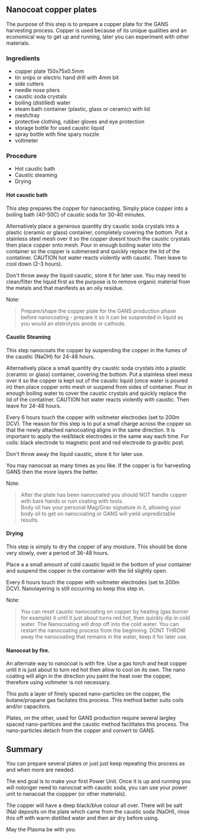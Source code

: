 ## Nanocoat copper plates

The purpose of this step is to prepare a copper plate for the GANS harvesting process.  Copper is used because of its unique qualities and an economical way to get up and running, later you can experiment with other materials.

### Ingredients
  - copper plate 150x75x0.5mm
  - tin snips or electric hand drill with 4mm bit
  - side cutters
  - needle nose pliers
  - caustic soda crystals
  - boiling (distilled) water
  - steam bath container (plastic, glass or ceramic) with lid
  - mesh/tray
  - protective clothing, rubber gloves and eye protection
  - storage bottle for used caustic liquid
  - spray bottle with fine spary nozzle
  - voltmeter

### Procedure
* Hot caustic bath
* Caustic steaming
* Drying

#### Hot caustic bath
This step prepares the copper for nanocaoting.  Simply place copper into a boiling bath (40-50C) of caustic soda for 30-40 minutes.

Alternatively place a generous quantity dry caustic soda crystals into a plastic (ceramic or glass) container, completely covering the bottom.  Put a stainless steel mesh over it so the copper doesnt touch the caustic crystals then place copper onto mesh. Pour in enough boiling water into the container so the copper is submersed and quickly replace the lid of the contatiner.  CAUTION hot water reacts violently with caustic.  Then leave to cool down (2-3 hours).

Don't throw away the liquid caustic, store it for later use.  You may need to clean/filter the liquid first as the purpose is to remove organic material from the metals and that manifests as an oily residue.

Note: 
> Prepare/shape the copper plate for the GANS production phase before nanocoating - prepare it so it can be suspended in liquid as you would an eletrolysis anode or cathode.

#### Caustic Steaming
This step nanocoats the copper by suspending the copper in the fumes of the caustic (NaOH) for 24-48 hours.

Alternatively place a small quantity dry caustic soda crystals into a plastic (ceramic or glass) container, covering the bottom.  Put a stainless steel mess over it so the copper is kept out of the caustic liquid (once water is poured in) then place copper onto mesh or suspend from sides of container.  Pour in enough boiling water to cover the caustic crystals and quickly replace the lid of the contatiner.  CAUTION hot water reacts violently with caustic.  Then leave for 24-48 hours.

Every 6 hours touch the copper with voltmeter electrodes (set to 200m DCV).  The reason for this step is to put a small charge across the copper so that the newly attached nanocoating aligns in the same direction. It is important to apply the red/black electrodes in the same way each time.  For coils: black electrode to magnetic post and red electrode to gravitic post.

Don't throw away the liquid caustic, store it for later use.

You may nanocoat as many times as you like.  If the copper is for harvesting GANS then the more layers the better.

Note: 
> After the plate has been nanocoated you should NOT handle copper with bare hands or ruin coating with tools.  
> Body oil has your personal Mag/Grav signature in it, allowing your body oil to get on nanocoating or GANS will yield unpredictable results.

#### Drying
This step is simply to dry the copper of any moisture.  This should be done very slowly, over a period of 36-48 hours. 

Place a a small amount of cold caustic liquid in the bottom of your container and suspend the copper in the container with the lid slightly open.

Every 6 hours touch the copper with voltmeter electrodes (set to 200m DCV).  Nanolayering is still occurring so keep this step in.

Note: 
> You can reset caustic nanocoating on copper by heating (gas burner for example) it until it just about turns red hot, then quickly dip in cold water.  The Nanocoating will drop off into the cold water.  You can restart the nanocoating process from the beginning.  DONT THROW away the nanocoating that remains in the water, keep it for later use.

#### Nanocoat by fire.

An alternate way to nanocoat is with fire.  Use a gas torch and heat copper until it is just about to turn red hot then allow to cool on its own.  The nano coating will align in the direction you paint the heat over the copper, therefore using voltmeter is not necessary.

This puts a layer of finely spaced nano-particles on the copper, the butane/propane gas facilates this process.  This method better suits coils and/or capacitors.  

Plates, on the other, used for GANS production require several largley spaced nano-partilces and the caustic method facilitates this process.  The nano-particles detach from the copper and convert to GANS.

## Summary

You can prepare several plates or just just keep repeating this process as and when more are needed.

The end goal is to make your first Power Unit.  Once it is up and running you will nolonger need to nanocoat with caustic soda, you can use your power unit to nanacoat the coppper (or other materials).

The copper will have a deep black/blue colour all over.  There will be salt (Na) deposits on the plate which came from the caustic soda (NaOH), rinse this off with warm distilled water and then air dry before using.

May the Plasma be with you.

